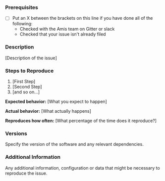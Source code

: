 <!--

Have you read AmiShop's Code of Conduct? By filing an Issue, you are expected to comply with it, including treating everyone with respect: https://github.com/ami-solution/amis.js/blob/master/CONTRIBUTING.md

Do you want to ask a question? Are you looking for support? The amisolution slack is the best place for getting support: https://amisolution.slack.com

-->

### Prerequisites

* [ ] Put an X between the brackets on this line if you have done all of the following:
    * Checked with the Amis team on Gitter or slack
    * Checked that your issue isn't already filed

### Description

[Description of the issue]

### Steps to Reproduce

1. [First Step]
2. [Second Step]
3. [and so on...]

**Expected behavior:** [What you expect to happen]

**Actual behavior:** [What actually happens]

**Reproduces how often:** [What percentage of the time does it reproduce?]

### Versions

Specify the version of the software and any relevant dependencies.

### Additional Information

Any additional information, configuration or data that might be necessary to reproduce the issue.
